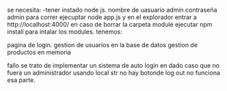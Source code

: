 se necesita:
-tener instado node js.
nombre de uasuario admin
contraseña admin
para correr ejecuptar node app.js
y en el explorador entrar a http://localhost:4000/
en caso de borrar la carpeta module ejecutar npm install para intalar los modules.
tenemos:

pagina de login.
gestion de usuarios en la base de datos
gestion de productos en memoria 

fallo
se trato de implementar un sistema de auto login en dado caso que no fuera un administrador usando local str no hay botonde log out no funciona esa parte.


